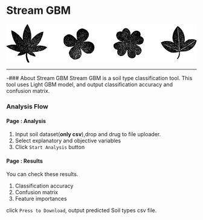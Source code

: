 # Stream GBM
![leaf](./img_sample/plants_icon.png)
<br>
***
-###  About Stream GBM
Stream GBM is a soil type classification tool. 
This tool uses Light GBM model, and output classification accuracy and confusion matrix.<br>

###  Analysis Flow<br>

#### Page : Analysis
1. Input soil dataset(__only csv__),drop and drug to file uploader.<br>
2. Select explanatory and objective variables<br>
3. Click `Start Analysis` button<br>

#### Page : Results
You can check these results.<br>

1. Classification accuracy<br>
2. Confusion matrix<br>
3. Feature importances<br>

click `Press to Download`, output predicted Soil types csv file.
